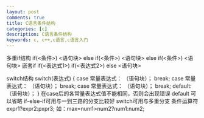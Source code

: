 ```yaml
---
layout: post
comments: true
title: C语言条件结构
categories: [c]
description: C语言条件结构
keywords: c, c++,c语言,c语言入门
---
```


多重if结构
if(<条件>)
<语句块>
else if(<条件>)
<语句块>
else if(<条件>)
<语句块>
嵌套if
if(<表达式1>)
	if(<表达式2>)
else
<语句块>

switch结构
switch(表达式)
{
	case 常量表达式：
		（语句块）；
		break;
	case 常量表达式：
		（语句块）；
		break;
	case 常量表达式：
		（语句块）；
		break;
	default:
		（语句块）；
}
在case后的各常量表达式值不能相同，否则会出现错误
default 可以省略
if-else-if可用与一到三路的分支比较好
switch可用与多重分支
条件运算符
expr1?expr2:pxpr3;
如：max=num1>num2?num1:num2;

